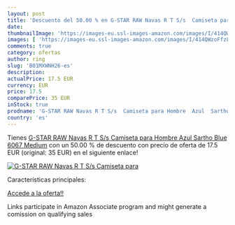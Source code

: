 ```yaml
---
layout: post
title: 'Descuento del 50.00 % en G-STAR RAW Navas R T S/s  Camiseta para '
date: 
thumbnailImage: 'https://images-eu.ssl-images-amazon.com/images/I/414QWzoFfzL._SL200_.jpg'
images: [ 'https://images-eu.ssl-images-amazon.com/images/I/414QWzoFfzL._SL200_.jpg' ]
comments: true
category: ofertas
author: ring
slug: 'B01MXWNH26-es'
description:
actualPrice: 17.5 EUR
currency: EUR
price: 17.5
comparePrice: 35 EUR
inStock: true
prodname: 'G-STAR RAW Navas R T S/s  Camiseta para Hombre  Azul  Sartho Blue 6067  Medium'
country: 'es'
---
```


Tienes [G-STAR RAW Navas R T S/s  Camiseta para Hombre  Azul  Sartho Blue 6067  Medium](https://www.amazon.es/dp/B01MXWNH26/?tag=tolees-21) con un 50.00 % de descuento con precio de oferta de 17.5 EUR (original: 35 EUR) en el siguiente enlace!

[![G-STAR RAW Navas R T S/s  Camiseta para ](https://images-eu.ssl-images-amazon.com/images/I/414QWzoFfzL._SL200_.jpg)](https://www.amazon.es/dp/B01MXWNH26/?tag=tolees-21)

Características principales:


[Accede a la oferta!!](https://www.amazon.es/dp/B01MXWNH26/?tag=tolees-21)

Links participate in Amazon Associate program and might generate a comission on qualifying sales


